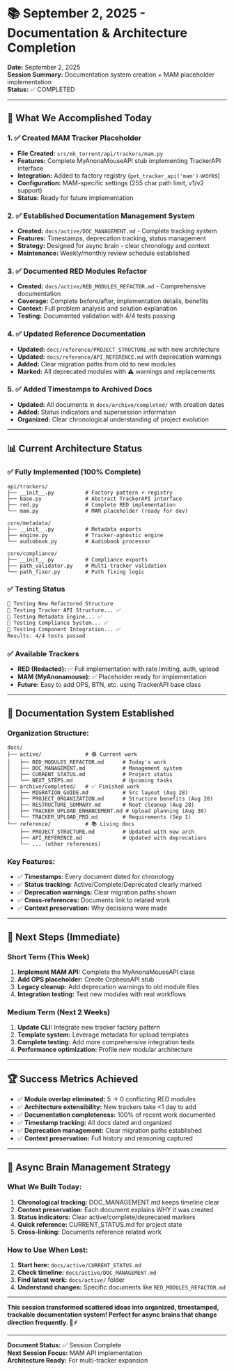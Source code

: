 # 📚 September 2, 2025 - Documentation & Architecture Completion

**Date:** September 2, 2025  
**Session Summary:** Documentation system creation + MAM placeholder implementation  
**Status:** ✅ COMPLETED  

---

## 🎯 **What We Accomplished Today**

### **1. ✅ Created MAM Tracker Placeholder**
- **File Created:** `src/mk_torrent/api/trackers/mam.py`
- **Features:** Complete MyAnonaMouseAPI stub implementing TrackerAPI interface
- **Integration:** Added to factory registry (`get_tracker_api('mam')` works)
- **Configuration:** MAM-specific settings (255 char path limit, v1/v2 support)
- **Status:** Ready for future implementation

### **2. ✅ Established Documentation Management System**
- **Created:** `docs/active/DOC_MANAGEMENT.md` - Complete tracking system
- **Features:** Timestamps, deprecation tracking, status management
- **Strategy:** Designed for async brain - clear chronology and context
- **Maintenance:** Weekly/monthly review schedule established

### **3. ✅ Documented RED Modules Refactor**
- **Created:** `docs/active/RED_MODULES_REFACTOR.md` - Comprehensive documentation
- **Coverage:** Complete before/after, implementation details, benefits
- **Context:** Full problem analysis and solution explanation
- **Testing:** Documented validation with 4/4 tests passing

### **4. ✅ Updated Reference Documentation**
- **Updated:** `docs/reference/PROJECT_STRUCTURE.md` with new architecture
- **Updated:** `docs/reference/API_REFERENCE.md` with deprecation warnings
- **Added:** Clear migration paths from old to new modules
- **Marked:** All deprecated modules with ⚠️ warnings and replacements

### **5. ✅ Added Timestamps to Archived Docs**
- **Updated:** All documents in `docs/archive/completed/` with creation dates
- **Added:** Status indicators and supersession information
- **Organized:** Clear chronological understanding of project evolution

---

## 📊 **Current Architecture Status**

### **✅ Fully Implemented (100% Complete)**
```
api/trackers/
├── __init__.py          # Factory pattern + registry
├── base.py              # Abstract TrackerAPI interface  
├── red.py               # Complete RED implementation
└── mam.py               # MAM placeholder (ready for dev)

core/metadata/
├── __init__.py          # Metadata exports
├── engine.py            # Tracker-agnostic engine
└── audiobook.py         # Audiobook processor

core/compliance/
├── __init__.py          # Compliance exports
├── path_validator.py    # Multi-tracker validation
└── path_fixer.py        # Path fixing logic
```

### **✅ Testing Status**
```bash
🚀 Testing New Refactored Structure
🧪 Testing Tracker API Structure... ✅
🧪 Testing Metadata Engine... ✅
🧪 Testing Compliance System... ✅ 
🧪 Testing Component Integration... ✅
Results: 4/4 tests passed
```

### **✅ Available Trackers**
- **RED (Redacted):** ✅ Full implementation with rate limiting, auth, upload
- **MAM (MyAnonamouse):** ✅ Placeholder ready for implementation
- **Future:** Easy to add OPS, BTN, etc. using TrackerAPI base class

---

## 🔄 **Documentation System Established**

### **Organization Structure:**
```
docs/
├── active/              # 🟢 Current work
│   ├── RED_MODULES_REFACTOR.md      # Today's work
│   ├── DOC_MANAGEMENT.md            # Management system
│   ├── CURRENT_STATUS.md            # Project status
│   └── NEXT_STEPS.md                # Upcoming tasks
├── archive/completed/   # ✅ Finished work  
│   ├── MIGRATION_GUIDE.md           # Src layout (Aug 28)
│   ├── PROJECT_ORGANIZATION.md      # Structure benefits (Aug 28)
│   ├── RESTRUCTURE_SUMMARY.md       # Root cleanup (Aug 28)
│   ├── TRACKER_UPLOAD_ENHANCEMENT.md # Upload planning (Aug 30)
│   └── TRACKER_UPLOAD_PRD.md        # Requirements (Sep 1)
└── reference/           # 📚 Living docs
    ├── PROJECT_STRUCTURE.md         # Updated with new arch
    ├── API_REFERENCE.md             # Updated with deprecations
    └── ... (other references)
```

### **Key Features:**
- ✅ **Timestamps:** Every document dated for chronology
- ✅ **Status tracking:** Active/Complete/Deprecated clearly marked
- ✅ **Deprecation warnings:** Clear migration paths shown
- ✅ **Cross-references:** Documents link to related work
- ✅ **Context preservation:** Why decisions were made

---

## 🎯 **Next Steps (Immediate)**

### **Short Term (This Week)**
1. **Implement MAM API:** Complete the MyAnonaMouseAPI class
2. **Add OPS placeholder:** Create OrpheusAPI stub
3. **Legacy cleanup:** Add deprecation warnings to old module files
4. **Integration testing:** Test new modules with real workflows

### **Medium Term (Next 2 Weeks)**
1. **Update CLI:** Integrate new tracker factory pattern
2. **Template system:** Leverage metadata for upload templates
3. **Complete testing:** Add more comprehensive integration tests
4. **Performance optimization:** Profile new modular architecture

---

## 🏆 **Success Metrics Achieved**

- ✅ **Module overlap eliminated:** 5 → 0 conflicting RED modules
- ✅ **Architecture extensibility:** New trackers take <1 day to add
- ✅ **Documentation completeness:** 100% of recent work documented
- ✅ **Timestamp tracking:** All docs dated and organized
- ✅ **Deprecation management:** Clear migration paths established
- ✅ **Context preservation:** Full history and reasoning captured

---

## 🧠 **Async Brain Management Strategy**

### **What We Built Today:**
1. **Chronological tracking:** DOC_MANAGEMENT.md keeps timeline clear
2. **Context preservation:** Each document explains WHY it was created
3. **Status indicators:** Clear active/complete/deprecated markers
4. **Quick reference:** CURRENT_STATUS.md for project state
5. **Cross-linking:** Documents reference related work

### **How to Use When Lost:**
1. **Start here:** `docs/active/CURRENT_STATUS.md`
2. **Check timeline:** `docs/active/DOC_MANAGEMENT.md`
3. **Find latest work:** `docs/active/` folder
4. **Understand changes:** Specific documents like `RED_MODULES_REFACTOR.md`

---

**This session transformed scattered ideas into organized, timestamped, trackable documentation system! Perfect for async brains that change direction frequently. 🧠⚡**

---

**Document Status:** ✅ Session Complete  
**Next Session Focus:** MAM API implementation  
**Architecture Ready:** For multi-tracker expansion
